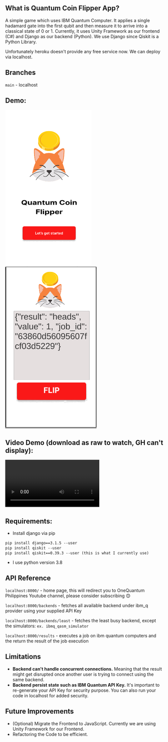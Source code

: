 ## What is Quantum Coin Flipper App?

A simple game which uses IBM Quantum Computer. It applies a single hadamard gate into the first qubit and then measure it to arrive into a classical state of 0 or 1. Currently, it uses Unity Framework as our frontend (C#) and Django as our backend (Python). We use Django since Qiskit is a Python Library.

Unfortunately heroku doesn't provide any free service now. We can deploy via localhost.

## Branches

`main` - localhost

## Demo:

![IBM Quantum Coin Flipper App Demo](qcf-backend/resources/Face1.PNG)
![IBM Quantum Coin Flipper App Demo](qcf-backend/resources/Face2.PNG)

## Video Demo (download as raw to watch, GH can't display):

![IBM Quantum Coin Flipper App Demo](qcf-backend/resources/IBMQuantumCoinFlipper.mp4)

## Requirements:

- Install django via pip

```
pip install django==3.1.5 --user
pip install qiskit --user
pip install qiskit==0.39.3 --user (this is what I currently use)

```

- I use python version 3.8

## API Reference

`localhost:8000/` - home page, this will redirect you to OneQuantum Philippines Youtube channel, please consider subscribing :blush:

`localhost:8000/backends` - fetches all available backend under ibm_q provider using your supplied API Key

`localhost:8000/backends/least` - fetches the least busy backend, except the simulators: `ex. ibmq_qasm_simulator`

`localhost:8000/results` - executes a job on ibm quantum computers and the return the result of the job execution

## Limitations

- **Backend can't handle concurrent connections.** Meaning that the result might get disrupted once another user is trying to connect using the same backend.
- **Backend persist state such as IBM Quantum API Key.** It's important to re-generate your API Key for security purpose. You can also run your code in localhost for added security.

## Future Improvements

- (Optional) Migrate the Frontend to JavaScript. Currently we are using Unity Framework for our Frontend.
- Refactoring the Code to be efficient.
